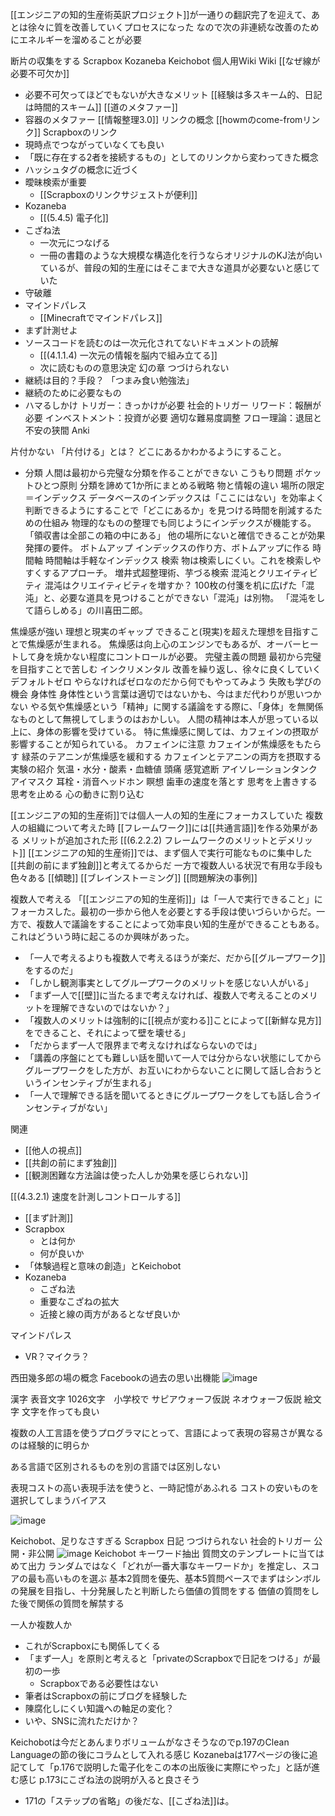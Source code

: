 

[[エンジニアの知的生産術英訳プロジェクト]]が一通りの翻訳完了を迎えて、あとは徐々に質を改善していくプロセスになった
なので次の非連続な改善のためにエネルギーを溜めることが必要

断片の収集をする
Scrapbox
Kozaneba
Keichobot
個人用Wiki
Wiki
[[なぜ線が必要不可欠か]]
- 必要不可欠ってほどでもないが大きなメリット
[[経験は多スキーム的、日記は時間的スキーム]]
[[道のメタファー]]
- 容器のメタファー
[[情報整理3.0]]
リンクの概念
[[howmのcome-fromリンク]]
Scrapboxのリンク
- 現時点でつながっていなくても良い
- 「既に存在する2者を接続するもの」としてのリンクから変わってきた概念
- ハッシュタグの概念に近づく
- 曖昧検索が重要
    - [[Scrapboxのリンクサジェストが便利]]
- Kozaneba
    - [[(5.4.5) 電子化]]
- こざね法
    - 一次元につなげる
    - 一冊の書籍のような大規模な構造化を行うならオリジナルのKJ法が向いているが、普段の知的生産にはそこまで大きな道具が必要ないと感じていた
- 守破離
- マインドパレス
    - [[Minecraftでマインドパレス]]
- まず計測せよ
- ソースコードを読むのは一次元化されてないドキュメントの読解
    - [[(4.1.1.4) 一次元の情報を脳内で組み立てる]]
    - 次に読むものの意思決定
幻の章
つづけられない
- 継続は目的？手段？
「つまみ食い勉強法」
- 継続のために必要なもの
- ハマるしかけ
トリガー：きっかけが必要
社会的トリガー
リワード：報酬が必要
インベストメント：投資が必要
適切な難易度調整
フロー理論：退屈と不安の狭間
Anki

片付かない
「片付ける」とは？
どこにあるかわかるようにすること。
- 分類
人間は最初から完璧な分類を作ることができない
こうもり問題
ポケットひとつ原則
分類を諦めて1か所にまとめる戦略
物と情報の違い
場所の限定＝インデックス
データベースのインデックスは「ここにはない」を効率よく判断できるようにすることで「どこにあるか」を見つける時間を削減するための仕組み
物理的なものの整理でも同じようにインデックスが機能する。
「領収書は全部この箱の中にある」
他の場所にないと確信できることが効果発揮の要件。
ボトムアップ
インデックスの作り方、ボトムアップに作る
時間軸
時間軸は手軽なインデックス
検索
物は検索しにくい。これを検索しやすくするアプローチ。
増井式超整理術、芋づる検索
混沌とクリエイティビティ
混沌はクリエイティビティを増すか？
100枚の付箋を机に広げた「混沌」と、必要な道具を見つけることができない「混沌」は別物。
「混沌をして語らしめる」の川喜田二郎。

焦燥感が強い
理想と現実のギャップ
できること(現実)を超えた理想を目指すことで焦燥感が生まれる。
焦燥感は向上心のエンジンでもあるが、オーバーヒートして身を焼かない程度にコントロールが必要。
完璧主義の問題
最初から完璧を目指すことで苦しむ
インクリメンタル
改善を繰り返し、徐々に良くしていく
デフォルトゼロ
やらなければゼロなのだから何でもやってみよう
失敗も学びの機会
身体性
身体性という言葉は適切ではないかも、今はまだ代わりが思いつかない
やる気や焦燥感という「精神」に関する議論をする際に、「身体」を無関係なものとして無視してしまうのはおかしい。
人間の精神は本人が思っている以上に、身体の影響を受けている。
特に焦燥感に関しては、カフェインの摂取が影響することが知られている。
カフェインに注意
カフェインが焦燥感をもたらす
緑茶のテアニンが焦燥感を緩和する
カフェインとテアニンの両方を摂取する実験の紹介
気温・水分・酸素・血糖値
頭痛
感覚遮断
アイソレーションタンク
アイマスク
耳栓・消音ヘッドホン
瞑想
歯車の速度を落とす
思考を上書きする
思考を止める
心の動きに割り込む

[[エンジニアの知的生産術]]では個人一人の知的生産にフォーカスしていた
複数人の組織について考えた時
[[フレームワーク]]には[[共通言語]]を作る効果がある
メリットが追加された形
[[(6.2.2.2) フレームワークのメリットとデメリット]]
[[エンジニアの知的生産術]]では、まず個人で実行可能なものに集中した
[[共創の前にまず独創]]と考えてるからだ
一方で複数人いる状況で有用な手段も色々ある
[[傾聴]]
[[ブレインストーミング]]
[[問題解決の事例]]

複数人で考える
「[[エンジニアの知的生産術]]」は「一人で実行できること」にフォーカスした。最初の一歩から他人を必要とする手段は使いづらいからだ。一方で、複数人で議論をすることによって効率良い知的生産ができることもある。これはどういう時に起こるのか興味があった。
- 「一人で考えるよりも複数人で考えるほうが楽だ、だから[[グループワーク]]をするのだ」
- 「しかし観測事実としてグループワークのメリットを感じない人がいる」
- 「まず一人で[[壁]]に当たるまで考えなければ、複数人で考えることのメリットを理解できないのではないか？」
- 「複数人のメリットは強制的に[[視点が変わる]]ことによって[[新鮮な見方]]をできること、それによって壁を壊せる」
- 「だからまず一人で限界まで考えなければならないのでは」
- 「講義の序盤にとても難しい話を聞いて一人では分からない状態にしてからグループワークをした方が、お互いにわからないことに関して話し合おうというインセンティブが生まれる」
- 「一人で理解できる話を聞いてるときにグループワークをしても話し合うインセンティブがない」

関連
- [[他人の視点]]
- [[共創の前にまず独創]]
- [[観測困難な方法論は使った人しか効果を感じられない]]

[[(4.3.2.1) 速度を計測しコントロールする]]
- [[まず計測]]
- Scrapbox
    - とは何か
    - 何が良いか
- 「体験過程と意味の創造」とKeichobot
- Kozaneba
    - こざね法
    - 重要なこざねの拡大
    - 近接と線の両方があるとなぜ良いか

マインドパレス
- VR？マイクラ？

西田幾多郎の場の概念
Facebookの過去の思い出機能
![image](https://gyazo.com/e500988e39a2f7b3d9e8616aadae4305/thumb/1000)

漢字
表音文字
1026文字　小学校で
サピアウォーフ仮説
ネオウォーフ仮説
絵文字
文字を作っても良い

複数の人工言語を使うプログラマにとって、言語によって表現の容易さが異なるのは経験的に明らか

ある言語で区別されるものを別の言語では区別しない

表現コストの高い表現手法を使うと、一時記憶があふれる
コストの安いものを選択してしまうバイアス

![image](https://gyazo.com/87ea4ea097df5f480d17d75b5a1850ad/thumb/1000)

Keichobot、足りなさすぎる
Scrapbox
日記
つづけられない
社会的トリガー
公開・非公開
![image](https://gyazo.com/55757cdb03d750f780ac9a9733c65b8a/thumb/1000)
Keichobot
キーワード抽出
質問文のテンプレートに当てはめて出力
ランダムではなく「どれが一番大事なキーワードか」を推定し、スコアの最も高いものを選ぶ
基本2質問を優先、基本5質問ペースでまずはシンボルの発展を目指し、十分発展したと判断したら価値の質問をする
価値の質問をした後で関係の質問を解禁する

一人か複数人か
- これがScrapboxにも関係してくる
- 「まず一人」を原則と考えると「privateのScrapboxで日記をつける」が最初の一歩
    - Scrapboxである必要性はない
- 筆者はScrapboxの前にブログを経験した
- 陳腐化しにくい知識への軸足の変化？
- いや、SNSに流れただけか？

Keichobotは今だとあんまりボリュームがなさそうなのでp.197のClean Languageの節の後にコラムとして入れる感じ
Kozanebaは177ページの後に追記てして「p.176で説明した電子化をこの本の出版後に実際にやった」と話が進む感じ
p.173にこざね法の説明が入ると良さそう
- 171の「ステップの省略」の後だな、[[こざね法]]は。
